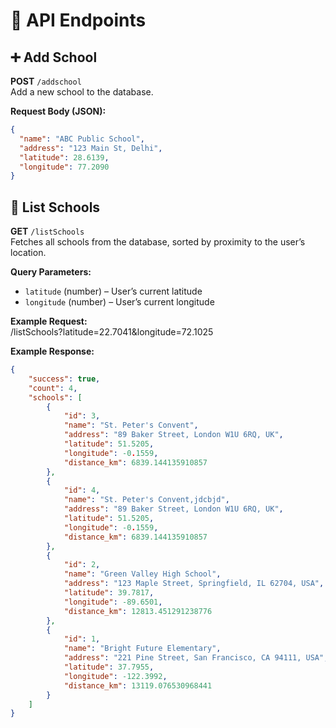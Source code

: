 # 📌 API Endpoints

## ➕ Add School
**POST** `/addschool`  
Add a new school to the database.

**Request Body (JSON):**
```json
{
  "name": "ABC Public School",
  "address": "123 Main St, Delhi",
  "latitude": 28.6139,
  "longitude": 77.2090
}
```

## 📍 List Schools  
**GET** `/listSchools`  
Fetches all schools from the database, sorted by proximity to the user’s location.  

**Query Parameters:**  
- `latitude` (number) – User’s current latitude  
- `longitude` (number) – User’s current longitude  

**Example Request:**  
/listSchools?latitude=22.7041&longitude=72.1025


**Example Response:**  
```json
{
    "success": true,
    "count": 4,
    "schools": [
        {
            "id": 3,
            "name": "St. Peter's Convent",
            "address": "89 Baker Street, London W1U 6RQ, UK",
            "latitude": 51.5205,
            "longitude": -0.1559,
            "distance_km": 6839.144135910857
        },
        {
            "id": 4,
            "name": "St. Peter's Convent,jdcbjd",
            "address": "89 Baker Street, London W1U 6RQ, UK",
            "latitude": 51.5205,
            "longitude": -0.1559,
            "distance_km": 6839.144135910857
        },
        {
            "id": 2,
            "name": "Green Valley High School",
            "address": "123 Maple Street, Springfield, IL 62704, USA",
            "latitude": 39.7817,
            "longitude": -89.6501,
            "distance_km": 12813.451291238776
        },
        {
            "id": 1,
            "name": "Bright Future Elementary",
            "address": "221 Pine Street, San Francisco, CA 94111, USA",
            "latitude": 37.7955,
            "longitude": -122.3992,
            "distance_km": 13119.076530968441
        }
    ]
}
```